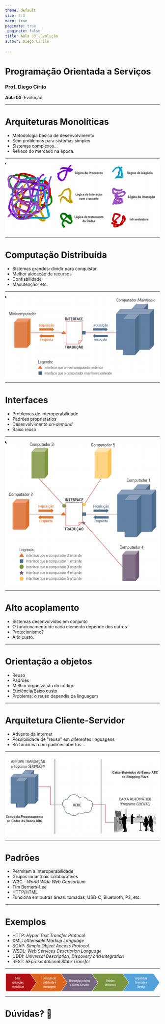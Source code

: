 ```yaml
---
theme: default
size: 4:3
marp: true
paginate: true
_paginate: false
title: Aula 03: Evolução
author: Diego Cirilo

---
```

<style>
img {
  display: block;
  margin: 0 auto;
}
</style>

# <!-- fit --> Programação Orientada a Serviços

### Prof. Diego Cirilo

**Aula 03**: Evolução

---

# Arquiteturas Monolíticas

- Metodologia básica de desenvolvimento
- Sem problemas para sistemas simples
- Sistemas complexos...
- Reflexo do mercado na época.

---
![bg 90%](../img/mono1.png)

---
# Computação Distribuída
- Sistemas grandes: dividir para conquistar
- Melhor alocação de recursos
- Confiabilidade
- Manutenção, etc.

---
![bg 90%](../img/distribuida1.png)

---
# Interfaces
- Problemas de interoperabilidade
- Padrões proprietários
- Desenvolvimento *on-demand*
- Baixo reuso

---
![bg 70%](../img/distribuida2.png)

---
# Alto acoplamento
- Sistemas desenvolvidos em conjunto
- O funcionamento de cada elemento depende dos outros
- Protecionismo?
- Alto custo.

---
# Orientação a objetos
- Reuso
- Padrões
- Melhor organização do código
- Eficiência/Baixo custo
- Problema: o reuso dependia da linguagem

---
# Arquitetura Cliente-Servidor
- Advento da internet
- Possibilidade de "reuso" em diferentes linguagens
- Só funciona com padrões abertos...

---
![bg 70%](../img/clienteservidor.png)

---
# Padrões
- Permitem a interoperabilidade
- Grupos industriais colaborativos
- W3C - *World Wide Web Consortium*
- Tim Berners-Lee
- HTTP/HTML
- Funciona em outras áreas: tomadas, USB-C, Bluetooth, P2, etc.

---
# Exemplos
- HTTP: *Hyper Text Transfer Protocol*
- XML: *eXtensible Markup Language*
- SOAP: *Simple Object Access Protocol*
- WSDL: *Web Services Description Language*
- UDDI: *Universal Description, Discovery and Integration*
- REST: *REpresentational State Transfer*

---
![bg 100%](../img/evolucao.png)

---
# <!--fit--> Dúvidas? 🤔

